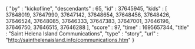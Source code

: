 {
  "by" : "kickofline",
  "descendants" : 65,
  "id" : 37645945,
  "kids" : [ 37648019, 37647990, 37647142, 37648654, 37648456, 37648426, 37646524, 37648085, 37646333, 37647383, 37647001, 37646196, 37646750, 37646515, 37646288 ],
  "score" : 97,
  "time" : 1695657344,
  "title" : "Saint Helena Island Communications",
  "type" : "story",
  "url" : "http://sainthelenaisland.info/communications.htm"
}
